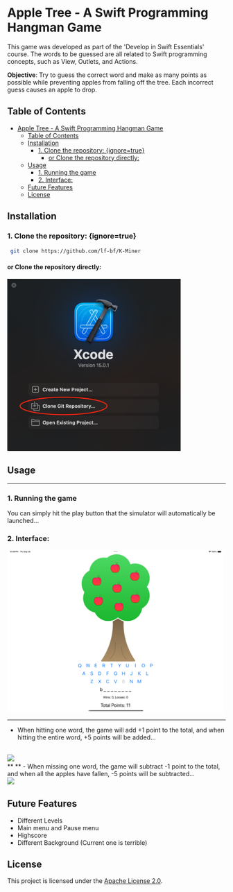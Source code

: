 # Apple Tree - A Swift Programming Hangman Game
This game was developed as part of the 'Develop in Swift Essentials' course. The words to be guessed are all related to Swift programming concepts, such as View, Outlets, and Actions.

**Objective**: Try to guess the correct word and make as many points as possible while preventing apples from falling off the tree. Each incorrect guess causes an apple to drop.
## Table of Contents

- [Apple Tree - A Swift Programming Hangman Game](#apple-tree---a-swift-programming-hangman-game)
  - [Table of Contents](#table-of-contents)
  - [Installation](#installation)
    - [1. Clone the repository: {ignore=true}](#1-clone-the-repository-ignoretrue)
      - [or Clone the repository directly:](#or-clone-the-repository-directly)
  - [Usage](#usage)
    - [1. Running the game](#1-running-the-game)
    - [2. Interface:](#2-interface)
  - [Future Features](#future-features)
  - [License](#license)

## Installation

### 1. Clone the repository: {ignore=true}
```bash
 git clone https://github.com/lf-bf/K-Miner
```
####  or Clone the repository directly: 
<img src="/files/xcode.png" style="width:400px;">

## Usage
** **
### 1. Running the game

You can simply hit the play button that the simulator will automatically be launched...


### 2. Interface:
<img src="/files/ipad.png" style="width:500px;"/>

** **

- When hitting one word, the game will add +1 point to the total, and when hitting the entire word, +5 points will be added... 
<br>
<img src="/files/acerto.gif" style="width:500px;"/>
<br>
** **
- When missing one word, the game will subtract -1 point to the total, and when all the apples have fallen, -5 points will be subtracted... 
<br>
<img src="/files/acerto.gif" style="width:500px;"/>
<br>

  
## Future Features

- Different Levels
- Main menu and Pause menu
- Highscore 
- Different Background (Current one is terrible)


## License
This project is licensed under the [Apache License 2.0](/files/LICENSE).